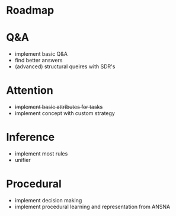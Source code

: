 Roadmap
===

Q&A
====

* implement basic Q&A
* find better answers
* (advanced) structural queires with SDR's

Attention
====

* ~~implement basic attributes for tasks~~
* implement concept with custom strategy

Inference
====

* implement most rules
* unifier

Procedural
====

* implement decision making
* implement procedural learning and representation from ANSNA
